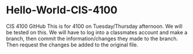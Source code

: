 # Hello-World-CIS-4100
CIS 4100 GitHub
This is for 4100 on Tuesday/Thursday afternoon.
We will be tested on this. We will have to log into a classmates account and make a branch, then commit the information/changes they made to the branch. Then request the changes be added to the original file. 
